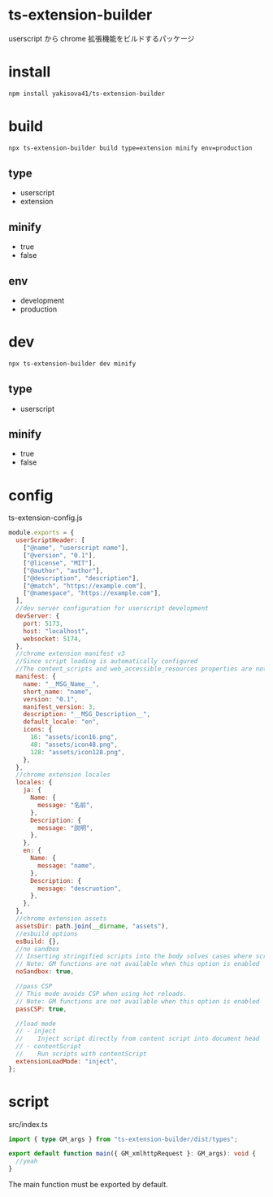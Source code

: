 # ts-extension-builder

userscript から chrome 拡張機能をビルドするパッケージ

# install

```sh
npm install yakisova41/ts-extension-builder
```

# build

```sh
npx ts-extension-builder build type=extension minify env=production
```

## type

- userscript
- extension

## minify

- true
- false

## env

- development
- production

# dev

```sh
npx ts-extension-builder dev minify
```

## type

- userscript

## minify

- true
- false

# config

ts-extension-config.js

```js
module.exports = {
  userScriptHeader: [
    ["@name", "userscript name"],
    ["@version", "0.1"],
    ["@license", "MIT"],
    ["@author", "author"],
    ["@description", "description"],
    ["@match", "https://example.com"],
    ["@namespace", "https://example.com"],
  ],
  //dev server configuration for userscript development
  devServer: {
    port: 5173,
    host: "localhost",
    websocket: 5174,
  },
  //chrome extension manifest v3
  //Since script loading is automatically configured
  //The content_scripts and web_accessible_resources properties are not available.
  manifest: {
    name: "__MSG_Name__",
    short_name: "name",
    version: "0.1",
    manifest_version: 3,
    description: "__MSG_Description__",
    default_locale: "en",
    icons: {
      16: "assets/icon16.png",
      48: "assets/icon48.png",
      128: "assets/icon128.png",
    },
  },
  //chrome extension locales
  locales: {
    ja: {
      Name: {
        message: "名前",
      },
      Description: {
        message: "説明",
      },
    },
    en: {
      Name: {
        message: "name",
      },
      Description: {
        message: "descruotion",
      },
    },
  },
  //chrome extension assets
  assetsDir: path.join(__dirname, "assets"),
  //esbuild options
  esBuild: {},
  //no sandbox
  // Inserting stringified scripts into the body solves cases where scripts do not work in greasemonkey's sandbox environment.
  // Note: GM functions are not available when this option is enabled
  noSandbox: true,

  //pass CSP
  // This mode avoids CSP when using hot reloads.
  // Note: GM functions are not available when this option is enabled
  passCSP: true,

  //load mode
  // - inject
  //    Inject script directly from content script into document head
  // - contentScript
  //    Run scripts with contentScript
  extensionLoadMode: "inject",
};
```

# script

src/index.ts

```ts
import { type GM_args } from "ts-extension-builder/dist/types";

export default function main({ GM_xmlhttpRequest }: GM_args): void {
  //yeah
}
```

The main function must be exported by default.
